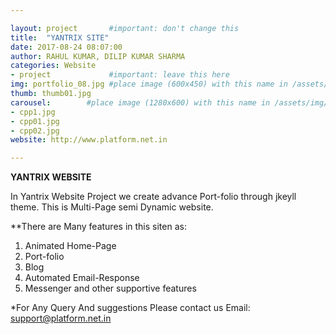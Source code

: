 ```yaml
---

layout: project       #important: don't change this
title:  "YANTRIX SITE"
date: 2017-08-24 08:07:00
author: RAHUL KUMAR, DILIP KUMAR SHARMA
categories: Website
- project             #important: leave this here
img: portfolio_08.jpg #place image (600x450) with this name in /assets/img/project/
thumb: thumb01.jpg
carousel:        #place image (1280x600) with this name in /assets/img/project/carousel/
- cpp1.jpg
- cpp01.jpg
- cpp02.jpg
website: http://www.platform.net.in

---
```

**YANTRIX WEBSITE**

In Yantrix Website Project we create advance Port-folio through jkeyll theme. This is Multi-Page semi Dynamic website.

**There are Many features in this siten as:
>
   1. Animated Home-Page
   2. Port-folio
   3. Blog
   4. Automated Email-Response
   5. Messenger and other supportive features

 *For Any Query And suggestions Please contact us
  Email: support@platform.net.in
